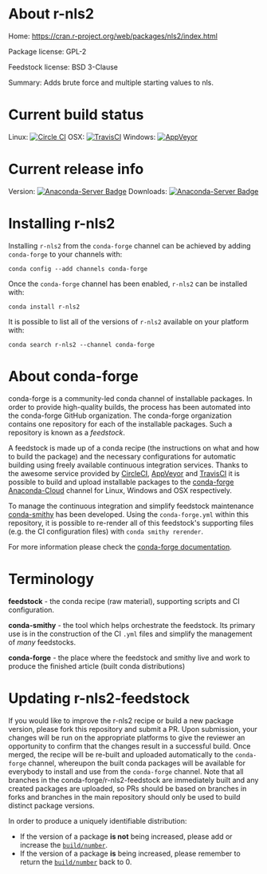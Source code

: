 About r-nls2
============

Home: https://cran.r-project.org/web/packages/nls2/index.html

Package license: GPL-2

Feedstock license: BSD 3-Clause

Summary: Adds brute force and multiple starting values to nls.



Current build status
====================

Linux: [![Circle CI](https://circleci.com/gh/conda-forge/r-nls2-feedstock.svg?style=shield)](https://circleci.com/gh/conda-forge/r-nls2-feedstock)
OSX: [![TravisCI](https://travis-ci.org/conda-forge/r-nls2-feedstock.svg?branch=master)](https://travis-ci.org/conda-forge/r-nls2-feedstock)
Windows: [![AppVeyor](https://ci.appveyor.com/api/projects/status/github/conda-forge/r-nls2-feedstock?svg=True)](https://ci.appveyor.com/project/conda-forge/r-nls2-feedstock/branch/master)

Current release info
====================
Version: [![Anaconda-Server Badge](https://anaconda.org/conda-forge/r-nls2/badges/version.svg)](https://anaconda.org/conda-forge/r-nls2)
Downloads: [![Anaconda-Server Badge](https://anaconda.org/conda-forge/r-nls2/badges/downloads.svg)](https://anaconda.org/conda-forge/r-nls2)

Installing r-nls2
=================

Installing `r-nls2` from the `conda-forge` channel can be achieved by adding `conda-forge` to your channels with:

```
conda config --add channels conda-forge
```

Once the `conda-forge` channel has been enabled, `r-nls2` can be installed with:

```
conda install r-nls2
```

It is possible to list all of the versions of `r-nls2` available on your platform with:

```
conda search r-nls2 --channel conda-forge
```


About conda-forge
=================

conda-forge is a community-led conda channel of installable packages.
In order to provide high-quality builds, the process has been automated into the
conda-forge GitHub organization. The conda-forge organization contains one repository
for each of the installable packages. Such a repository is known as a *feedstock*.

A feedstock is made up of a conda recipe (the instructions on what and how to build
the package) and the necessary configurations for automatic building using freely
available continuous integration services. Thanks to the awesome service provided by
[CircleCI](https://circleci.com/), [AppVeyor](http://www.appveyor.com/)
and [TravisCI](https://travis-ci.org/) it is possible to build and upload installable
packages to the [conda-forge](https://anaconda.org/conda-forge)
[Anaconda-Cloud](http://docs.anaconda.org/) channel for Linux, Windows and OSX respectively.

To manage the continuous integration and simplify feedstock maintenance
[conda-smithy](http://github.com/conda-forge/conda-smithy) has been developed.
Using the ``conda-forge.yml`` within this repository, it is possible to re-render all of
this feedstock's supporting files (e.g. the CI configuration files) with ``conda smithy rerender``.

For more information please check the [conda-forge documentation](https://conda-forge.org/docs/).

Terminology
===========

**feedstock** - the conda recipe (raw material), supporting scripts and CI configuration.

**conda-smithy** - the tool which helps orchestrate the feedstock.
                   Its primary use is in the construction of the CI ``.yml`` files
                   and simplify the management of *many* feedstocks.

**conda-forge** - the place where the feedstock and smithy live and work to
                  produce the finished article (built conda distributions)


Updating r-nls2-feedstock
=========================

If you would like to improve the r-nls2 recipe or build a new
package version, please fork this repository and submit a PR. Upon submission,
your changes will be run on the appropriate platforms to give the reviewer an
opportunity to confirm that the changes result in a successful build. Once
merged, the recipe will be re-built and uploaded automatically to the
`conda-forge` channel, whereupon the built conda packages will be available for
everybody to install and use from the `conda-forge` channel.
Note that all branches in the conda-forge/r-nls2-feedstock are
immediately built and any created packages are uploaded, so PRs should be based
on branches in forks and branches in the main repository should only be used to
build distinct package versions.

In order to produce a uniquely identifiable distribution:
 * If the version of a package **is not** being increased, please add or increase
   the [``build/number``](http://conda.pydata.org/docs/building/meta-yaml.html#build-number-and-string).
 * If the version of a package **is** being increased, please remember to return
   the [``build/number``](http://conda.pydata.org/docs/building/meta-yaml.html#build-number-and-string)
   back to 0.